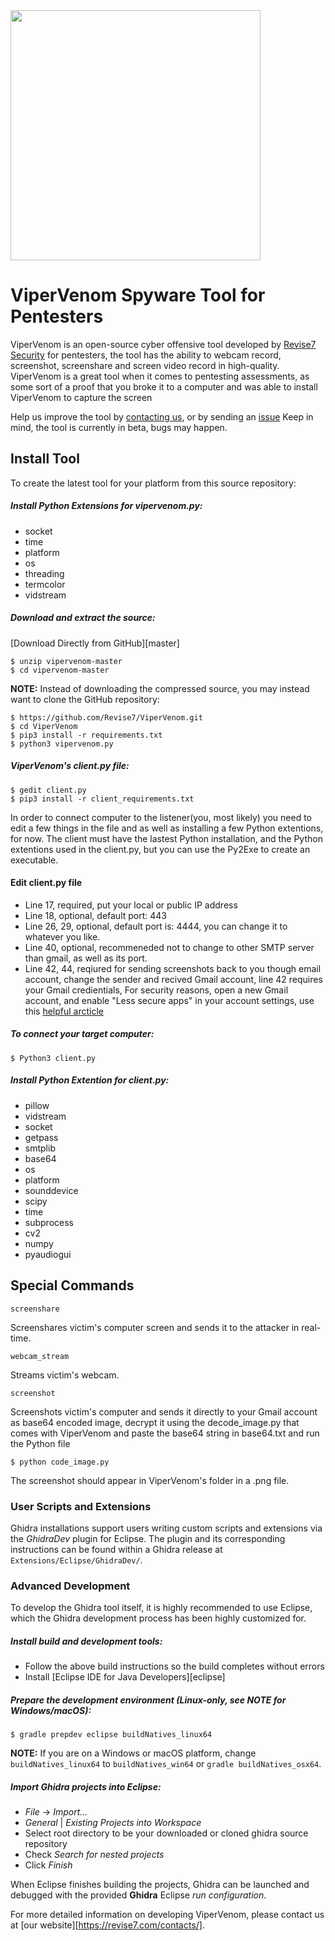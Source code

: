 <img src="https://revise7.com/wp-content/uploads/2021/07/Logo2.svg" width="400">

# ViperVenom Spyware Tool for Pentesters

ViperVenom is an open-source cyber offensive tool developed by [Revise7 Security](https://revise7.com)
for pentesters, the tool has the ability to webcam record, screenshot, screenshare and
screen video record in high-quality.
ViperVenom is a great tool when it comes to pentesting assessments, as some sort of a proof
that you broke it to a computer and was able to install ViperVenom to capture the screen

Help us improve the tool by [contacting us](https://revise7.com/contacts/), or by sending an [issue](https://github.com/Revise7/ViperVenom/issues)
Keep in mind, the tool is currently in beta, bugs may happen.

## Install Tool
To create the latest tool for your platform from this source repository:

##### Install Python Extensions for vipervenom.py:
* socket
* time
* platform
* os
* threading
* termcolor
* vidstream

##### Download and extract the source:
[Download Directly from GitHub][master]
```
$ unzip vipervenom-master
$ cd vipervenom-master
```
**NOTE:** Instead of downloading the compressed source, you may instead want to clone the GitHub 
repository:
```
$ https://github.com/Revise7/ViperVenom.git
$ cd ViperVenom
$ pip3 install -r requirements.txt
$ python3 vipervenom.py
```

##### ViperVenom's client.py file: 
```
$ gedit client.py
$ pip3 install -r client_requirements.txt
```
In order to connect computer to the listener(you, most likely) you need to edit a few things in the file
and as well as installing a few Python extentions, for now. The client must have the lastest Python
installation, and the Python extentions used in the client.py, but you can use the Py2Exe to create
an executable.

#### Edit client.py file
* Line 17, required, put your local or public IP address
* Line 18, optional, default port: 443
* Line 26, 29, optional, default port is: 4444, you can change it to whatever you like.
* Line 40, optional, recommeneded not to change to other SMTP server than gmail, as well as its port.
* Line 42, 44, reqiured for sending screenshots back to you though email account, change the sender and recived Gmail account, line 42 requires your Gmail credientials,
  For security reasons, open a new Gmail account, and enable "Less secure apps" in your account settings, use this [helpful arcticle](https://hotter.io/docs/email-accounts/secure-app-gmail/)


##### To connect your target computer:
```
$ Python3 client.py
```

##### Install Python Extention for client.py:
* pillow
* vidstream
* socket
* getpass
* smtplib
* base64
* os
* platform
* sounddevice
* scipy
* time
* subprocess
* cv2
* numpy
* pyaudiogui

## Special Commands
```
screenshare
```
Screenshares victim's computer screen and sends it to the attacker in real-time.
```
webcam_stream
```
Streams victim's webcam.
```
screenshot
```
Screenshots victim's computer and sends it directly to your Gmail account as base64 encoded image, decrypt it using the decode_image.py
that comes with ViperVenom and paste the base64 string in base64.txt and run the Python file
```
$ python code_image.py
```
The screenshot should appear in ViperVenom's folder in a .png file.


### User Scripts and Extensions
Ghidra installations support users writing custom scripts and extensions via the *GhidraDev* plugin 
for Eclipse.  The plugin and its corresponding instructions can be found within a Ghidra release at
`Extensions/Eclipse/GhidraDev/`.

### Advanced Development
To develop the Ghidra tool itself, it is highly recommended to use Eclipse, which the Ghidra 
development process has been highly customized for.

##### Install build and development tools:
* Follow the above build instructions so the build completes without errors
* Install [Eclipse IDE for Java Developers][eclipse]

##### Prepare the development environment (Linux-only, see **NOTE** for Windows/macOS):
``` 
$ gradle prepdev eclipse buildNatives_linux64
```
**NOTE:** If you are on a Windows or macOS platform, change `buildNatives_linux64` to 
`buildNatives_win64` or `gradle buildNatives_osx64`. 

##### Import Ghidra projects into Eclipse:
* *File* -> *Import...*
* *General* | *Existing Projects into Workspace*
* Select root directory to be your downloaded or cloned ghidra source repository
* Check *Search for nested projects*
* Click *Finish*

When Eclipse finishes building the projects, Ghidra can be launched and debugged with the provided
**Ghidra** Eclipse *run configuration*.

For more detailed information on developing ViperVenom, please contact us at [our website][https://revise7.com/contacts/]. 


[Revise7]: https://revise7.com
[Download file]: https://github.com/Revise7/ViperVenom/archive/refs/heads/main.zip
